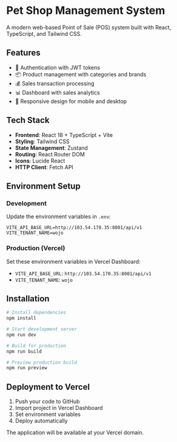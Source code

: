 # Pet Shop Management System

A modern web-based Point of Sale (POS) system built with React, TypeScript, and Tailwind CSS.

## Features

- 🔐 Authentication with JWT tokens
- 📦 Product management with categories and brands
- 💰 Sales transaction processing
- 📊 Dashboard with sales analytics
- 📱 Responsive design for mobile and desktop

## Tech Stack

- **Frontend**: React 18 + TypeScript + Vite
- **Styling**: Tailwind CSS
- **State Management**: Zustand
- **Routing**: React Router DOM
- **Icons**: Lucide React
- **HTTP Client**: Fetch API

## Environment Setup

### Development

Update the environment variables in `.env`:

```env
VITE_API_BASE_URL=http://103.54.170.35:8001/api/v1
VITE_TENANT_NAME=wojo
```

### Production (Vercel)

Set these environment variables in Vercel Dashboard:

- `VITE_API_BASE_URL`: `http://103.54.170.35:8001/api/v1`
- `VITE_TENANT_NAME`: `wojo`

## Installation

```bash
# Install dependencies
npm install

# Start development server
npm run dev

# Build for production
npm run build

# Preview production build
npm run preview
```

## Deployment to Vercel

1. Push your code to GitHub
2. Import project in Vercel Dashboard
3. Set environment variables
4. Deploy automatically

The application will be available at your Vercel domain.
